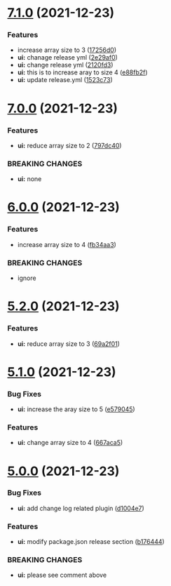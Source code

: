 # [7.1.0](https://github.com/mengzhou44/semantic-demo/compare/v7.0.0...v7.1.0) (2021-12-23)


### Features

* increase array size to 3 ([17256d0](https://github.com/mengzhou44/semantic-demo/commit/17256d02ff80f6b25d9f2799487f4ef115f0f548))
* **ui:** chanage  release yml ([2e29af0](https://github.com/mengzhou44/semantic-demo/commit/2e29af0c865bcb8b84dcc9ca4d79cd782061b23e))
* **ui:** change release yml ([2120fd3](https://github.com/mengzhou44/semantic-demo/commit/2120fd3ae007ddb3297af105c47f538be0a51617))
* **ui:** this is to increase aray to size 4 ([e88fb2f](https://github.com/mengzhou44/semantic-demo/commit/e88fb2f459dffaf2ee9b7ac9b68bb5ababcc3615))
* **ui:** update release.yml ([1523c73](https://github.com/mengzhou44/semantic-demo/commit/1523c735f7ea1b7f3378f256bb39c29d7dec5e86))

# [7.0.0](https://github.com/mengzhou44/semantic-demo/compare/v6.0.0...v7.0.0) (2021-12-23)


### Features

* **ui:** reduce array size to 2 ([797dc40](https://github.com/mengzhou44/semantic-demo/commit/797dc408084b7ab633a830617d4a70532eae4650))


### BREAKING CHANGES

* **ui:** none

# [6.0.0](https://github.com/mengzhou44/semantic-demo/compare/v5.2.0...v6.0.0) (2021-12-23)


### Features

* increase array size to 4 ([fb34aa3](https://github.com/mengzhou44/semantic-demo/commit/fb34aa36244cb16e3843e235825ea04bffdef83c))


### BREAKING CHANGES

* ignore

# [5.2.0](https://github.com/mengzhou44/semantic-demo/compare/v5.1.0...v5.2.0) (2021-12-23)


### Features

* **ui:** reduce array size to 3 ([69a2f01](https://github.com/mengzhou44/semantic-demo/commit/69a2f0132a03fbcef78385388fabeefeebea4c54))

# [5.1.0](https://github.com/mengzhou44/semantic-demo/compare/v5.0.0...v5.1.0) (2021-12-23)


### Bug Fixes

* **ui:** increase the aray size to 5 ([e579045](https://github.com/mengzhou44/semantic-demo/commit/e579045639cde5c0d5b63ed3660c122593c08324))


### Features

* **ui:** change array size to 4 ([667aca5](https://github.com/mengzhou44/semantic-demo/commit/667aca5b59b8f8e9b576d041453c87d454730eb4))

# [5.0.0](https://github.com/mengzhou44/semantic-demo/compare/v4.1.0...v5.0.0) (2021-12-23)


### Bug Fixes

* **ui:** add change log related  plugin ([d1004e7](https://github.com/mengzhou44/semantic-demo/commit/d1004e7e1aba86569e0977ccdb2a0e6355981f10))


### Features

* **ui:** modify package.json release section ([b176444](https://github.com/mengzhou44/semantic-demo/commit/b176444a77ab6582df1fe090d85c995ee20be0e1))


### BREAKING CHANGES

* **ui:** please see comment above
